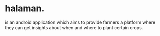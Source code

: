 # halaman.
is an android application which aims to provide farmers a platform where they can get insights about when and where to plant certain crops. 
